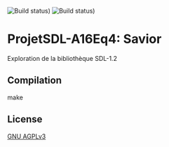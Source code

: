 ![Build status)](https://github.com/Bertha-Benz/ProjetSDL-A16Eq4/actions/workflows/c.yml/badge.svg)
![Build status)](https://github.com/Bertha-Benz/ProjetSDL-A16Eq4/actions/workflows/make-integration.yml/badge.svg)

# ProjetSDL-A16Eq4: Savior
Exploration de la bibliothèque SDL-1.2

## Compilation
make

## License
[GNU AGPLv3](https://choosealicense.com/licenses/agpl-3.0/)
